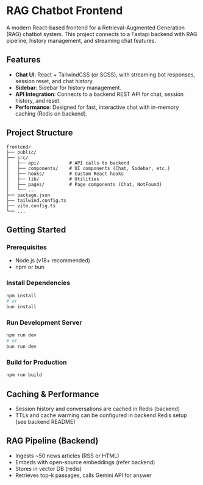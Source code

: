 
# RAG Chatbot Frontend

A modern React-based frontend for a Retrieval-Augmented Generation (RAG) chatbot system. This project connects to a Fastapi backend with RAG pipeline, history management, and streaming chat features.

## Features

- **Chat UI**: React + TailwindCSS (or SCSS), with streaming bot responses, session reset, and chat history.
- **Sidebar**: Sidebar for history management.
- **API Integration**: Connects to a backend REST API for chat, session history, and reset.
- **Performance**: Designed for fast, interactive chat with in-memory caching (Redis on backend).

## Project Structure

```
frontend/
├── public/
├── src/
│   ├── api/           # API calls to backend
│   ├── components/    # UI components (Chat, Sidebar, etc.)
│   ├── hooks/         # Custom React hooks
│   ├── lib/           # Utilities
│   ├── pages/         # Page components (Chat, NotFound)
│   └── ...
├── package.json
├── tailwind.config.ts
├── vite.config.ts
└── ...
```

## Getting Started

### Prerequisites
- Node.js (v18+ recommended)
- npm or bun

### Install Dependencies
```bash
npm install
# or
bun install
```

### Run Development Server
```bash
npm run dev
# or
bun run dev
```

### Build for Production
```bash
npm run build
```


## Caching & Performance
- Session history and conversations are cached in Redis (backend)
- TTLs and cache warming can be configured in backend Redis setup (see backend README)

## RAG Pipeline (Backend)
- Ingests ~50 news articles (RSS or HTML)
- Embeds with open-source embeddings (refer backend)
- Stores in vector DB (redis)
- Retrieves top-k passages, calls Gemini API for answer


